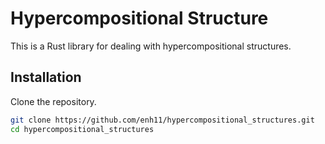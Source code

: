 # Hypercompositional Structure

This is a Rust library for dealing with hypercompositional structures.

## Installation
Clone the repository.

```bash
git clone https://github.com/enh11/hypercompositional_structures.git
cd hypercompositional_structures
```

